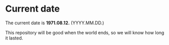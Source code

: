 # Current date

The current date is **1971.08.12.** (YYYY.MM.DD.)

This repository will be good when the world ends, so we will know how long it lasted.